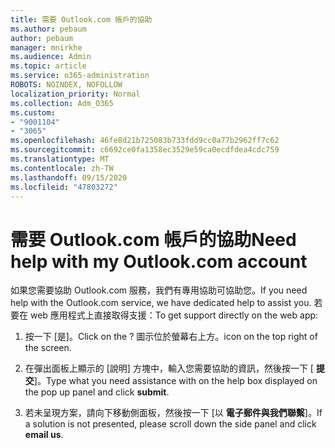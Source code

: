 ```yaml
---
title: 需要 Outlook.com 帳戶的協助
ms.author: pebaum
author: pebaum
manager: mnirkhe
ms.audience: Admin
ms.topic: article
ms.service: o365-administration
ROBOTS: NOINDEX, NOFOLLOW
localization_priority: Normal
ms.collection: Adm_O365
ms.custom:
- "9001104"
- "3065"
ms.openlocfilehash: 46fe8d21b725083b733fdd9cc0a77b2962ff7c62
ms.sourcegitcommit: c6692ce0fa1358ec3529e59ca0ecdfdea4cdc759
ms.translationtype: MT
ms.contentlocale: zh-TW
ms.lasthandoff: 09/15/2020
ms.locfileid: "47803272"
---
```

# <a name="need-help-with-my-outlookcom-account"></a><span data-ttu-id="b7bf3-102">需要 Outlook.com 帳戶的協助</span><span class="sxs-lookup"><span data-stu-id="b7bf3-102">Need help with my Outlook.com account</span></span>

<span data-ttu-id="b7bf3-103">如果您需要協助 Outlook.com 服務，我們有專用協助可協助您。</span><span class="sxs-lookup"><span data-stu-id="b7bf3-103">If you need help with the Outlook.com service, we have dedicated help to assist you.</span></span> <span data-ttu-id="b7bf3-104">若要在 web 應用程式上直接取得支援：</span><span class="sxs-lookup"><span data-stu-id="b7bf3-104">To get support directly on the web app:</span></span> 

1. <span data-ttu-id="b7bf3-105">按一下 [是]。</span><span class="sxs-lookup"><span data-stu-id="b7bf3-105">Click on the ?</span></span> <span data-ttu-id="b7bf3-106">圖示位於螢幕右上方。</span><span class="sxs-lookup"><span data-stu-id="b7bf3-106">icon on the top right of the screen.</span></span> 

2. <span data-ttu-id="b7bf3-107">在彈出面板上顯示的 [說明] 方塊中，輸入您需要協助的資訊，然後按一下 [ **提交**]。</span><span class="sxs-lookup"><span data-stu-id="b7bf3-107">Type what you need assistance with on the help box displayed on the pop up panel and click **submit**.</span></span> 

3. <span data-ttu-id="b7bf3-108">若未呈現方案，請向下移動側面板，然後按一下 [以 **電子郵件與我們聯繫**]。</span><span class="sxs-lookup"><span data-stu-id="b7bf3-108">If a solution is not presented, please scroll down the side panel and click **email us**.</span></span>
